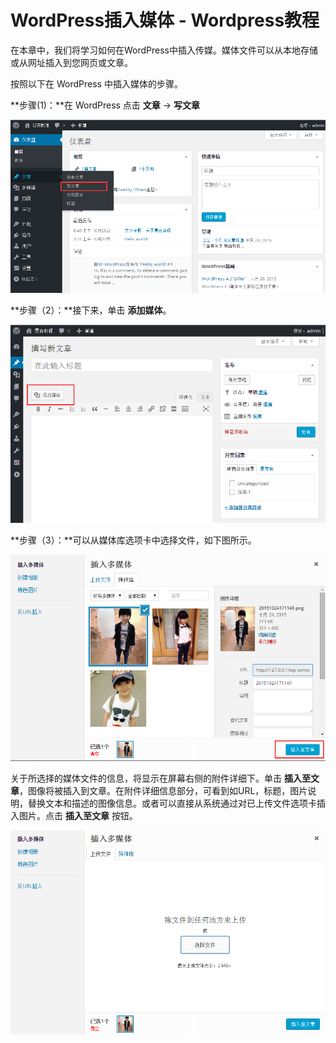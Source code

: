 # WordPress插入媒体 - Wordpress教程

在本章中，我们将学习如何在WordPress中插入传媒。媒体文件可以从本地存储或从网址插入到您网页或文章。

按照以下在 WordPress 中插入媒体的步骤。

**步骤(1)：**在 WordPress 点击 **文章** -&gt; **写文章**

![](../img/1-1510241I446205.png)

**步骤（2）：**接下来，单击 **添加媒体**。

![](../img/1-1510241I549314.png)

**步骤（3）：**可以从媒体库选项卡中选择文件，如下图所示。

![](../img/1-1510241IQ33E.png)

关于所选择的媒体文件的信息，将显示在屏幕右侧的附件详细下。单击 **插入至文章**，图像将被插入到文章。在附件详细信息部分，可看到如URL，标题，图片说明，替换文本和描述的图像信息。或者可以直接从系统通过对已上传文件选项卡插入图片。点击 **插入至文章** 按钮。

![](../img/1-1510241J312K8.png) 